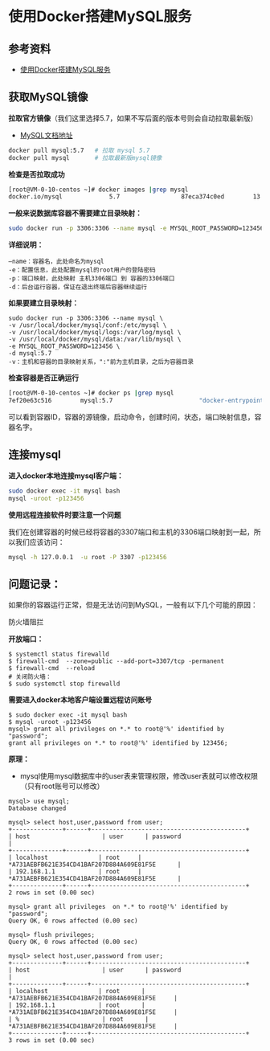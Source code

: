 # 使用Docker搭建MySQL服务

## 参考资料

* [使用Docker搭建MySQL服务](https://www.cnblogs.com/sablier/p/11605606.html)


## 获取MySQL镜像

**拉取官方镜像**（我们这里选择5.7，如果不写后面的版本号则会自动拉取最新版）

* [MySQL文档地址](https://hub.docker.com/_/mysql/)

```bash
docker pull mysql:5.7   # 拉取 mysql 5.7
docker pull mysql       # 拉取最新版mysql镜像
```

**检查是否拉取成功**

```bash
[root@VM-0-10-centos ~]# docker images |grep mysql
docker.io/mysql             5.7                 87eca374c0ed        13 days ago         447 MB
```

**一般来说数据库容器不需要建立目录映射：**

```bash
sudo docker run -p 3306:3306 --name mysql -e MYSQL_ROOT_PASSWORD=123456 -d mysql:5.7
```

**详细说明：**
```
–name：容器名，此处命名为mysql
-e：配置信息，此处配置mysql的root用户的登陆密码
-p：端口映射，此处映射 主机3306端口 到 容器的3306端口
-d：后台运行容器，保证在退出终端后容器继续运行
```

**如果要建立目录映射：**
```
sudo docker run -p 3306:3306 --name mysql \
-v /usr/local/docker/mysql/conf:/etc/mysql \
-v /usr/local/docker/mysql/logs:/var/log/mysql \
-v /usr/local/docker/mysql/data:/var/lib/mysql \
-e MYSQL_ROOT_PASSWORD=123456 \
-d mysql:5.7
-v：主机和容器的目录映射关系，":"前为主机目录，之后为容器目录
```

**检查容器是否正确运行**

```bash
[root@VM-0-10-centos ~]# docker ps |grep mysql
7ef20e63c516        mysql:5.7                        "docker-entrypoint..."   25 minutes ago      Up 25 minutes       33060/tcp, 0.0.0.0:3307->3306/tcp                  mysql

```
可以看到容器ID，容器的源镜像，启动命令，创建时间，状态，端口映射信息，容器名字。

## 连接mysql

**进入docker本地连接mysql客户端：**
```bash
sudo docker exec -it mysql bash
mysql -uroot -p123456
```

**使用远程连接软件时要注意一个问题**

我们在创建容器的时候已经将容器的3307端口和主机的3306端口映射到一起，所以我们应该访问：

```bash
mysql -h 127.0.0.1  -u root -P 3307 -p123456
```


## 问题记录：

如果你的容器运行正常，但是无法访问到MySQL，一般有以下几个可能的原因：

防火墙阻拦

**开放端口：**
```
$ systemctl status firewalld
$ firewall-cmd  --zone=public --add-port=3307/tcp -permanent
$ firewall-cmd  --reload
# 关闭防火墙：
$ sudo systemctl stop firewalld
```

**需要进入docker本地客户端设置远程访问账号**
```
$ sudo docker exec -it mysql bash
$ mysql -uroot -p123456
mysql> grant all privileges on *.* to root@'%' identified by "password";
grant all privileges on *.* to root@'%' identified by 123456;
```

**原理：**
* mysql使用mysql数据库中的user表来管理权限，修改user表就可以修改权限（只有root账号可以修改）

```
mysql> use mysql;
Database changed

mysql> select host,user,password from user;
+--------------+------+-------------------------------------------+
| host                    | user      | password                                                                 |
+--------------+------+-------------------------------------------+
| localhost              | root     | *A731AEBFB621E354CD41BAF207D884A609E81F5E      |
| 192.168.1.1            | root     | *A731AEBFB621E354CD41BAF207D884A609E81F5E      |
+--------------+------+-------------------------------------------+
2 rows in set (0.00 sec)

mysql> grant all privileges  on *.* to root@'%' identified by "password";
Query OK, 0 rows affected (0.00 sec)

mysql> flush privileges;
Query OK, 0 rows affected (0.00 sec)

mysql> select host,user,password from user;
+--------------+------+-------------------------------------------+
| host                    | user      | password                                                                 |
+--------------+------+-------------------------------------------+
| localhost              | root      | *A731AEBFB621E354CD41BAF207D884A609E81F5E     |
| 192.168.1.1            | root      | *A731AEBFB621E354CD41BAF207D884A609E81F5E     |
| %                       | root      | *A731AEBFB621E354CD41BAF207D884A609E81F5E     |
+--------------+------+-------------------------------------------+
3 rows in set (0.00 sec)
```